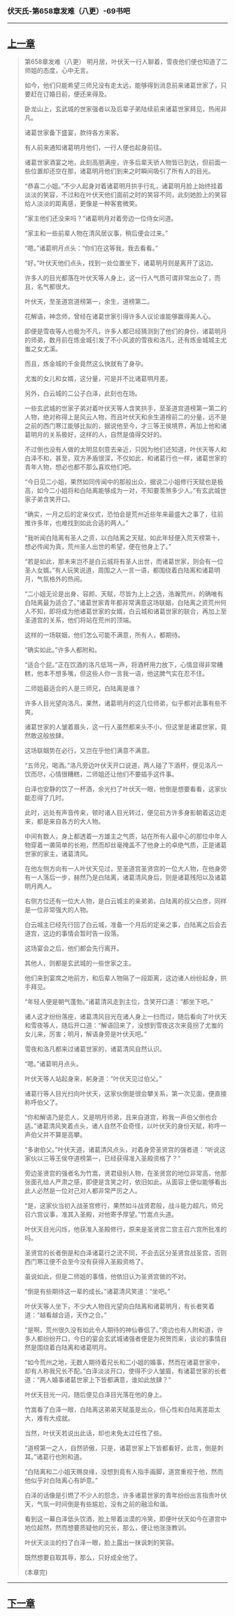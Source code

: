 ### 伏天氏-第658章发难（八更）-69书吧

--------
[上一章](./7f2791cfa8f0f06b2c670634ee474d61.md)
--------


>
>
>
>第658章发难（八更）
>明月居，叶伏天一行人聊着，雪夜他们便也知道了二师姐的态度，心中无言。
>
>如今，他们只能希望三师兄没有走太远，能够得到消息前来诸葛世家了，只要赶在订婚日前，便还来得及。
>
>卧龙山上，玄武城的世家强者以及后辈子弟陆续前来诸葛世家拜见，热闹非凡。
>
>诸葛世家备下盛宴，款待各方来客。
>
>有人前来通知诸葛明月他们，一行人便也起身前往。
>
>诸葛世家酒宴之地，此刻高朋满座，许多后辈天骄人物皆已到达，但前面一些位置却还空在那，诸葛明月他们到来之时瞬间吸引了所有人的目光。
>
>“恭喜二小姐。”不少人起身对着诸葛明月拱手行礼，诸葛明月脸上始终挂着淡淡的笑容，不过和在叶伏天他们面前之时的笑容不同，此刻她脸上的笑容给人淡淡的距离感，更像是一种客套微笑。
>
>“家主他们还没来吗？”诸葛明月对着旁边一位侍女问道。
>
>“家主和一些前辈人物在清风居议事，稍后便会过来。”
>
>“嗯。”诸葛明月点头：“你们在这等我，我去看看。”
>
>“好。”叶伏天他们点头，找到一处位置坐下，诸葛明月则是离开了这边。
>
>许多人的目光都落在叶伏天等人身上，这一行人气质可谓非常出众了，而且，名气都很大。
>
>叶伏天，至圣道宫道榜第一，余生，道榜第二。
>
>花解语，神念师，曾经在诸葛世家引得许多人议论谁能够赢得美人心。
>
>即便是雪夜等人也极为不凡，许多人都已经猜测到了他们的身份，诸葛明月的师弟，数月前在炼金城引发了不小风波的雪夜和洛凡，还有炼金城城主尤蚩之女尤溪。
>
>而且，炼金城的千金竟然这么快就有了身孕。
>
>尤蚩的女儿和女婿，这分量，可是并不比诸葛明月差。
>
>另外，白云城的二公子白泽，此刻也在场。
>
>一些玄武城的世家子弟对着叶伏天等人含笑拱手，至圣道宫道榜第一第二的人物，绝对称得上是风云人物，而且叶伏天和余生道榜前二的分量，远不是之前的西门寒江能够比拟的，据说他至今，才三等王侯境界，再加上他和诸葛明月的关系极好，这样的人，自然是值得交好的。
>
>不过倒也没有人做的太明显刻意去亲近，只因为他们还知道，叶伏天等人和白泽不和，甚至，双方矛盾很深，不仅如此，和诸葛行也一样，诸葛世家的青年人物，想必也都不那么喜欢他们吧。
>
>“今日见二小姐，果然如同传闻中的那般出众，据说二小姐修行天赋也是极高，如今二小姐将和白陆离能够成为一对，不知要羡煞多少人。”有玄武城世家子弟含笑开口。
>
>“确实，一月之后的定亲仪式，恐怕会是荒州近些年来最盛大之事了，往前推许多年，也难找到如此合适的两人。”
>
>“我听闻白陆离有圣人之资，以白陆离之天赋，如此年轻便入荒天榜第十，想必传闻为真，荒州圣人出世的希望，便在他身上了。”
>
>“若是如此，那未来岂不是白云城将有圣人出世，而诸葛世家，则会有一位圣人女婿。”有人玩笑说道，周围之人一言一语，都围绕着白陆离和诸葛明月，气氛格外的热闹。
>
>“二小姐无论是出身、容颜、天赋，尽皆为上上之选，浩瀚荒州，的确唯有白陆离最为适合了。”诸葛世家青年都非常满意这场联姻，白陆离之资荒州何人不知，即将成为他诸葛世家的女婿，白云城和诸葛世家的联合，再加上至圣道宫的关系，他们将站在荒州的顶端。
>
>这样的一场联姻，他们怎么可能不满意，所有人，都期待。
>
>“确实如此。”许多人都附和。
>
>“适合个屁。”正在饮酒的洛凡低骂一声，将酒杯用力放下，心情显得非常糟糕，他本不想多嘴，但这些人你一言我一语，他这脾气实在忍不住。
>
>二师姐最适合的人是三师兄，白陆离是谁？
>
>许多人目光望向洛凡，果然，诸葛明月的这几位师弟，似乎都对此事有些不爽。
>
>诸葛世家的人皱着眉头，这一行人虽然都来头不小，但这里是诸葛世家，竟然敢这般放肆。
>
>这场联姻势在必行，又岂在乎他们满意不满意。
>
>“五师兄，喝酒。”洛凡旁边叶伏天开口说道，两人碰了下酒杯，便见洛凡一饮而尽，心情很糟糕，二师姐还让他们不要插手这件事。
>
>白泽也安静的饮了一杯酒，余光扫了叶伏天一眼，他倒是想要看看，这家伙能忍得了几时。
>
>此时，远处有声音传来，顿时诸人目光转过，便见前方许多身影朝着这边走来，都是来自各方的大人物。
>
>中间有数人，身上都透着一方雄主之气质，站在所有人最中心的那位中年人物穿着一袭简单的长袍，然而却丝毫掩盖不了他身上的卓绝气质，正是诸葛世家的家主，诸葛清风。
>
>在他左侧方向有一人叶伏天见过，至圣道宫圣贤宫的一位大人物，在他身旁有一人落后一步，赫然乃是白陆离，诸葛清风身后，则是诸葛残阳以及诸葛明月两人。
>
>右侧方位还有一位大人物，是白云城主的亲弟弟，白陆离的叔父白彦，同样是一位非常强大的人物。
>
>白云城主已经先行回了白云城，准备一个月后的定亲之事，白陆离之后会去道宫，这边的事情会暂时告一段落。
>
>这场宴会之后，他们都会先行离开。
>
>其他人，则都是玄武城的一些世家之主。
>
>他们来到宴席之地前方，和后辈人物隔了一段距离，这边诸人纷纷起身，拱手拜见。
>
>“年轻人便是朝气蓬勃。”诸葛清风走到主位，含笑开口道：“都坐下吧。”
>
>诸人这才纷纷落座，诸葛清风目光在诸人身上一扫而过，随后看向了叶伏天和雪夜等人，随后开口道：“解语回来了，没想到雪夜这次来竟拐了尤蚩的女儿来，厉害；明月，解语身旁是叶伏天吧。”
>
>雪夜和洛凡都来过诸葛世家的，诸葛清风自然认识。
>
>“嗯。”诸葛明月点头。
>
>叶伏天等人站起身来，躬身道：“叶伏天见过伯父。”
>
>诸葛行等人目光扫向叶伏天，这家伙倒是很会攀关系，第一次见面，便直接称呼伯父了。
>
>“你和解语乃是恋人，又是明月师弟，且来自道宫，称我一声伯父倒也合适。”诸葛清风笑着点头，诸人自然不会奇怪，以叶伏天的身份天赋，称呼一声伯父并不算是高攀。
>
>“多谢伯父。”叶伏天道，诸葛清风点头，对着身旁圣贤宫的强者道：“听说这家伙以三等王侯夺道榜第一，已经获得准入圣殿资格了？”
>
>旁边圣贤宫的强者名为竹嵩，贤君级别人物，在圣贤宫的地位非常高，他那张面孔给人严肃之感，即便是含笑之时，依旧如此，从面容上便似能够看出此人必然是一位对己对人都非常严厉之人。
>
>“是，这家伙当初入战圣宫修行，果然如斗战贤君般，战斗能力超凡，师兄召六宫议事，准其入圣殿，对他寄予厚望。”竹嵩点头道。
>
>叶伏天目光闪烁，他获准入圣殿修行，原来是圣贤宫二宫主召六宫所批准的吗。
>
>圣贤宫的长者倒是和白泽诸葛行之流不同，不会去区分圣贤宫战圣宫，否则西门寒江便不会至今没有获得入圣殿资格了。
>
>虽说如此，但是二师姐的事情，他依旧认为圣贤宫做的不对。
>
>“倒是有些期待这一辈的成长。”诸葛清风笑道：“坐吧。”
>
>叶伏天等人坐下，不少大人物目光望向白陆离和诸葛明月，有长者笑着道：“越看越合适，天作之合。”
>
>“是啊，荒州很久没有如此令人期待的神仙眷侣了。”旁边也有人附和道，许多人都纷纷开口，今日的宴会玄武城诸强者便是为祝贺而来，谈论的事情自然是围绕着白陆离和诸葛明月。
>
>“如今荒州之地，无数人期待着兄长和二小姐的婚事，然而在诸葛世家中，却有人称我兄长不配。”白泽淡淡开口，使得不少人皱眉，有诸葛世家的长者道：“两人婚事诸葛世家上下皆都满意，谁如此放肆？”
>
>叶伏天目光一闪，随后便见白泽目光落在他的身上。
>
>竹嵩看了白泽一眼，白陆离这弟弟天赋虽是出众，但心性和白陆离差距太大，难有大成就。
>
>当然，叶伏天若说出此话，却也未免太过任性了些。
>
>“道榜第一之人，自然骄傲，只是，诸葛世家上下皆都看好，此言，倒是刺耳。”诸葛行也附和道。
>
>“白陆离和二小姐天赐良缘，没想到竟有人指手画脚，道宫重视于他，然而他似乎对白陆离心有妒意。”
>
>白泽的话像是引燃了不少人的怨念，许多诸葛世家的青年纷纷出言指责叶伏天，气氛一时间倒是有些尴尬，没有之前的融洽和谐。
>
>看到这一幕白泽低头饮酒，脸上带着淡漠的冷笑，即便叶伏天如今在道宫中地位超然，然而想要质疑他的兄长，那么，便让他涨涨教训。
>
>叶伏天淡淡的扫了白泽一眼，脸上露出一抹讽刺的笑容。
>
>既然想要自取其辱，那么，只好成全他了。
>
>(本章完)
>
>

--------
[下一章](./a22618e1c042ed601c655c98d5a08fdb.md)
--------

